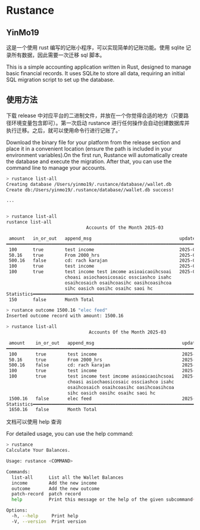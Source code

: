 # Rustance

## YinMo19

这是一个使用 rust 编写的记账小程序，可以实现简单的记账功能。使用 sqlite 记录所有数据，因此需要一次迁移 sql 脚本。

This is a simple accounting application written in Rust, designed to manage basic financial records. It uses SQLite to store all data, requiring an initial SQL migration script to set up the database.

## 使用方法

下载 release 中对应平台的二进制文件，并放在一个你觉得合适的地方（只要路径环境变量包含即可）。第一次启动 rustance 进行任何操作会自动创建数据库并执行迁移。之后，就可以使用命令行进行记账了。·

Download the binary file for your platform from the release section and place it in a convenient location (ensure the path is included in your environment variables).On the first run, Rustance will automatically create the database and execute the migration. After that, you can use the command line to manage your accounts.

```sh
> rustance list-all
Creating database /Users/yinmo19/.rustance/database//wallet.db
Create db:/Users/yinmo19/.rustance/database//wallet.db success!

...


> rustance list-all
rustance list-all
                              Accounts Of the Month 2025-03

 amount   in_or_out   append_msg                                 updated_at
━━━━━━━━━━━━━━━━━━━━━━━━━━━━━━━━━━━━━━━━━━━━━━━━━━━━━━━━━━━━━━━━━━━━━━━━━━━━━━━━━━━━━━━━━━━━
 100      true        test income                                2025-03-13 21:05:52 +08:00
 50.16    true        From 2000_hrs                              2025-03-13 21:06:57 +08:00
 500.16   false       cd: rach karajan                           2025-03-13 21:07:26 +08:00
 100      true        test income                                2025-03-13 21:09:54 +08:00
 100      true        test income test imcome asioaicaoihcsoai   2025-03-13 21:10:16 +08:00
                      choasi asiochaosicosaic ossciashco isahc
                      osaihcosaich osaihcoasihc oasihcoasihcoa
                      sihc oasich oasihc osaihc saoi hc
Statistics━━━━━━━━━━━━━━━━━━━━━━━━━━━━━━━━━━━━━━━━━━━━━━━━━━━━━━━━━━━━━━━━━━━━━━━━━━━━━━━━━━
 150      false       Month Total

> rustance outcome 1500.16 "elec feed"
Inserted outcome record with amount: 1500.16

> rustance list-all
                               Accounts Of the Month 2025-03

 amount    in_or_out   append_msg                                 updated_at
━━━━━━━━━━━━━━━━━━━━━━━━━━━━━━━━━━━━━━━━━━━━━━━━━━━━━━━━━━━━━━━━━━━━━━━━━━━━━━━━━━━━━━━━━━━━━
 100       true        test income                                2025-03-13 21:05:52 +08:00
 50.16     true        From 2000_hrs                              2025-03-13 21:06:57 +08:00
 500.16    false       cd: rach karajan                           2025-03-13 21:07:26 +08:00
 100       true        test income                                2025-03-13 21:09:54 +08:00
 100       true        test income test imcome asioaicaoihcsoai   2025-03-13 21:10:16 +08:00
                       choasi asiochaosicosaic ossciashco isahc
                       osaihcosaich osaihcoasihc oasihcoasihcoa
                       sihc oasich oasihc osaihc saoi hc
 1500.16   false       elec feed                                  2025-03-13 21:36:42 +08:00
Statistics━━━━━━━━━━━━━━━━━━━━━━━━━━━━━━━━━━━━━━━━━━━━━━━━━━━━━━━━━━━━━━━━━━━━━━━━━━━━━━━━━━━
 1650.16   false       Month Total
```

文档可以使用 help 查询

For detailed usage, you can use the help command:

```sh
> rustance
Calculate Your Balances.

Usage: rustance <COMMAND>

Commands:
  list-all      List all the Wallet Balances
  income        Add the new income
  outcome       Add the new outcome
  patch-record  patch record
  help          Print this message or the help of the given subcommand(s)

Options:
  -h, --help     Print help
  -V, --version  Print version
```
